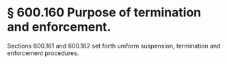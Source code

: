# § 600.160   Purpose of termination and enforcement.

Sections 600.161 and 600.162 set forth uniform suspension, termination and enforcement procedures. 




